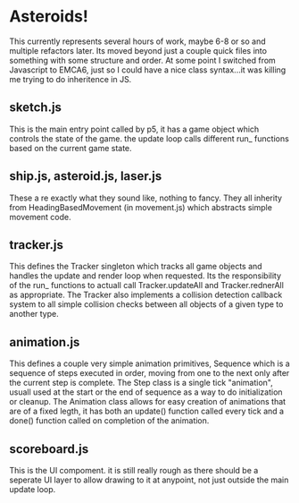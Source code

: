 
# Asteroids!

This currently represents several hours of work, maybe 6-8 or so and multiple refactors later. Its moved beyond just a couple quick files into something with some structure and order. At some point I switched from Javascript to EMCA6, just so I could have a nice class syntax...it was killing me trying to do inheritence in JS.

## sketch.js
This is the main entry point called by p5, it has a game object which controls the state of the game. the update loop calls different run_<state> functions based on the current game state.

## ship.js, asteroid.js, laser.js
These a re exactly what they sound like, nothing to fancy. They all inherity from HeadingBasedMovement (in movement.js) which abstracts simple movement code.

## tracker.js
This defines the Tracker singleton which tracks all game objects and handles the update and render loop when requested. Its the responsibility of the run_<state> functions to actuall call Tracker.updateAll and Tracker.rednerAll as appropriate. The Tracker also implements a collision detection callback system to all simple collision checks between all objects of a given type to another type.

## animation.js
This defines a couple very simple animation primitives, Sequence which is a sequence of steps executed in order, moving from one to the next only after the current step is complete. The Step class is a single tick "animation", usuall used at the start or the end of sequence as a way to do initialization or cleanup. The Animation class allows for easy creation of animations that are of a fixed legth, it has both an update() function called every tick and a done() function called on completion of the animation.

## scoreboard.js 
This is the UI compoment. it is still really rough as there should be a seperate UI layer to allow drawing to it at anypoint, not just outside the main update loop.